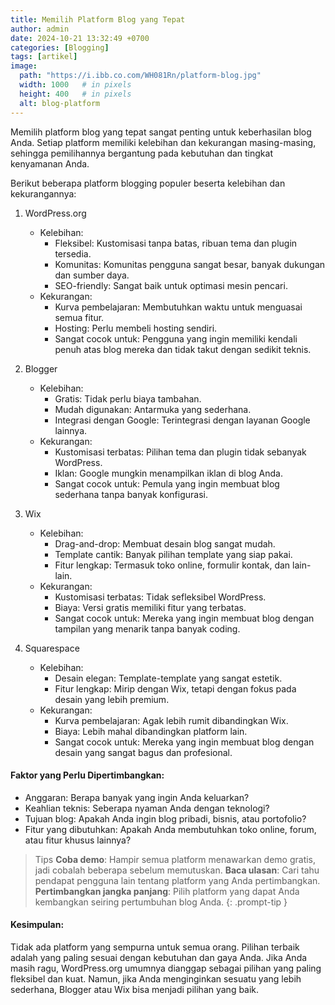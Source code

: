 ```yaml
---
title: Memilih Platform Blog yang Tepat
author: admin
date: 2024-10-21 13:32:49 +0700
categories: [Blogging]
tags: [artikel]
image:
  path: "https://i.ibb.co.com/WH081Rn/platform-blog.jpg"
  width: 1000   # in pixels
  height: 400   # in pixels
  alt: blog-platform
---
```


Memilih platform blog yang tepat sangat penting untuk keberhasilan blog Anda. Setiap platform memiliki kelebihan dan kekurangan masing-masing, sehingga pemilihannya bergantung pada kebutuhan dan tingkat kenyamanan Anda.

Berikut beberapa platform blogging populer beserta kelebihan dan kekurangannya:

1. WordPress.org
   - Kelebihan:
     - Fleksibel: Kustomisasi tanpa batas, ribuan tema dan plugin tersedia.
     - Komunitas: Komunitas pengguna sangat besar, banyak dukungan dan sumber daya.
     - SEO-friendly: Sangat baik untuk optimasi mesin pencari.
   - Kekurangan:
     - Kurva pembelajaran: Membutuhkan waktu untuk menguasai semua fitur.
     - Hosting: Perlu membeli hosting sendiri.
     - Sangat cocok untuk: Pengguna yang ingin memiliki kendali penuh atas blog mereka dan tidak takut dengan sedikit teknis.

2. Blogger
   - Kelebihan:
     - Gratis: Tidak perlu biaya tambahan.
     - Mudah digunakan: Antarmuka yang sederhana.
     - Integrasi dengan Google: Terintegrasi dengan layanan Google lainnya.
   - Kekurangan:
     - Kustomisasi terbatas: Pilihan tema dan plugin tidak sebanyak WordPress.
     - Iklan: Google mungkin menampilkan iklan di blog Anda.
     - Sangat cocok untuk: Pemula yang ingin membuat blog sederhana tanpa banyak konfigurasi.

3. Wix
   - Kelebihan:
     - Drag-and-drop: Membuat desain blog sangat mudah.
     - Template cantik: Banyak pilihan template yang siap pakai.
     - Fitur lengkap: Termasuk toko online, formulir kontak, dan lain-lain.
   - Kekurangan:
     - Kustomisasi terbatas: Tidak sefleksibel WordPress.
     - Biaya: Versi gratis memiliki fitur yang terbatas.
     - Sangat cocok untuk: Mereka yang ingin membuat blog dengan tampilan yang menarik tanpa banyak coding.

4. Squarespace
   - Kelebihan:
     - Desain elegan: Template-template yang sangat estetik.
     - Fitur lengkap: Mirip dengan Wix, tetapi dengan fokus pada desain yang lebih premium.
   - Kekurangan:
     - Kurva pembelajaran: Agak lebih rumit dibandingkan Wix.
     - Biaya: Lebih mahal dibandingkan platform lain.
     - Sangat cocok untuk: Mereka yang ingin membuat blog dengan desain yang sangat bagus dan profesional.

#### Faktor yang Perlu Dipertimbangkan:
- Anggaran: Berapa banyak yang ingin Anda keluarkan?
- Keahlian teknis: Seberapa nyaman Anda dengan teknologi?
- Tujuan blog: Apakah Anda ingin blog pribadi, bisnis, atau portofolio?
- Fitur yang dibutuhkan: Apakah Anda membutuhkan toko online, forum, atau fitur khusus lainnya?

> Tips
> **Coba demo**: Hampir semua platform menawarkan demo gratis, jadi cobalah beberapa sebelum memutuskan.
> **Baca ulasan**: Cari tahu pendapat pengguna lain tentang platform yang Anda pertimbangkan.
> **Pertimbangkan jangka panjang**: Pilih platform yang dapat Anda kembangkan seiring pertumbuhan blog Anda.
{: .prompt-tip }

#### Kesimpulan:

Tidak ada platform yang sempurna untuk semua orang. Pilihan terbaik adalah yang paling sesuai dengan kebutuhan dan gaya Anda. Jika Anda masih ragu, WordPress.org umumnya dianggap sebagai pilihan yang paling fleksibel dan kuat. Namun, jika Anda menginginkan sesuatu yang lebih sederhana, Blogger atau Wix bisa menjadi pilihan yang baik.